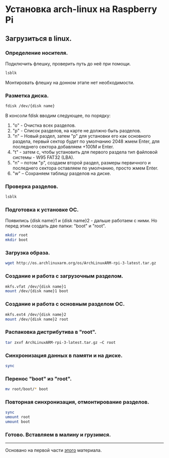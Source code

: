 # Установка arch-linux на Raspberry Pi

## Загрузиться в linux.

### Определение носителя.

Подключить флешку, проверить путь до неё при помощи.

```bash
lsblk
```

Монтировать флешку на донном этапе нет необходимости.

### Разметка диска.

```bash
fdisk /dev/{disk name}
```

В консоли fdisk вводим следующее, по порядку:
1. "o" - Очистка всех разделов.
2. "p" - Список разделов, на карте не должно быть разделов.
3. "n" – Новый раздел, затем "p" для установки его как основного
раздела, первый сектор будет по умолчанию 2048 жмем Enter, для
последнего сектора добавляем +100M и Enter.
4. "t" - затем c, чтобы установить для первого раздела тип файловой
   системы - W95 FAT32 (LBA).
5. "n" – потом "p", создаем второй раздел, размеры первичного и
   последнего сектора оставляем по умолчанию, просто жмем Enter.
6. "w" – Сохраняем таблицу разделов на диске.

### Проверка разделов.

```bash
lsblk
```

### Подготовка к установке ОС.

Появились {disk name}1 и {disk name}2 - дальше работаем с ними. Но перед
этим создать две папки: "boot" и "root".

```bash
mkdir root
mkdir boot
```

### Загрузка  образа.

```bash
wget http://os.archlinuxarm.org/os/ArchLinuxARM-rpi-3-latest.tar.gz
```

### Создание и работа с загрузочным разделом.

```bash
mkfs.vfat /dev/{disk name}1
mount /dev/{disk name}1 boot
```

### Создание и работа с основным разделом ОС.

```bash
mkfs.ext4 /dev/{disk name}2
mount /dev/{disk name}2 root
```

### Распаковка дистрибутива в "root".

```bash
tar zxvf ArchLinuxARM-rpi-3-latest.tar.gz –C root
```

### Синхронизация данных в памяти и на диске.

```bash
sync
```

### Перенос "boot" из "root".

```bash
mv root/boot/* boot
```

### Повторная синхронизация, отмонтирование разделов.

```bash
sync
umount root
umount boot
```

### Готово. Вставляем в малину и грузимся.

---

Основано на первой части
[этого](https://codeby.net/threads/ustanovka-blackarch-linux-na-raspberry-pi3.63634/)
материала.